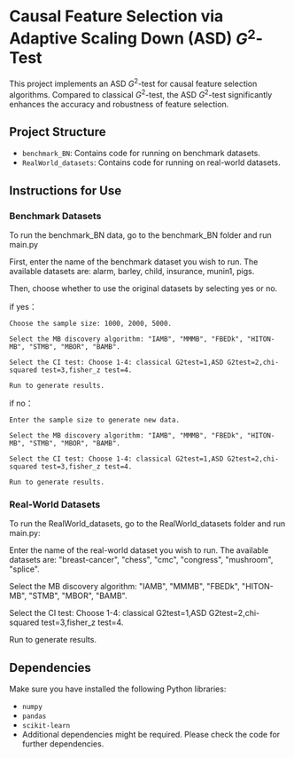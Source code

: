 # Causal Feature Selection via Adaptive Scaling Down (ASD) $G^2$-Test
This project implements an ASD $G^2$-test for causal feature selection algorithms. Compared to classical $G^2$-test, the ASD $G^2$-test significantly enhances the accuracy and robustness of feature selection.

## Project Structure

- `benchmark_BN`: Contains code for running on benchmark datasets.
- `RealWorld_datasets`: Contains code for running on real-world datasets.

## Instructions for Use

### Benchmark Datasets

To run the benchmark_BN data, go to the benchmark_BN folder and run main.py

First, enter the name of the benchmark dataset you wish to run. The available datasets are: alarm, barley, child, insurance, munin1, pigs.

Then, choose whether to use the original datasets by selecting yes or no.

if yes：

    Choose the sample size: 1000, 2000, 5000.
    
    Select the MB discovery algorithm: "IAMB", "MMMB", "FBEDk", "HITON-MB", "STMB", "MBOR", "BAMB".
    
    Select the CI test: Choose 1-4: classical G2test=1,ASD G2test=2,chi-squared test=3,fisher_z test=4.

    Run to generate results.
    
if no：

    Enter the sample size to generate new data.
    
    Select the MB discovery algorithm: "IAMB", "MMMB", "FBEDk", "HITON-MB", "STMB", "MBOR", "BAMB".
    
    Select the CI test: Choose 1-4: classical G2test=1,ASD G2test=2,chi-squared test=3,fisher_z test=4.

    Run to generate results.

### Real-World Datasets

To run the RealWorld_datasets, go to the RealWorld_datasets folder and run main.py:

Enter the name of the real-world dataset you wish to run. The available datasets are: "breast-cancer", "chess", "cmc", "congress", "mushroom", "splice".

Select the MB discovery algorithm: "IAMB", "MMMB", "FBEDk", "HITON-MB", "STMB", "MBOR", "BAMB".

Select the CI test: Choose 1-4: classical G2test=1,ASD G2test=2,chi-squared test=3,fisher_z test=4.

Run to generate results.

## Dependencies

Make sure you have installed the following Python libraries:

- `numpy`
- `pandas`
- `scikit-learn`
- Additional dependencies might be required. Please check the code for further dependencies.


